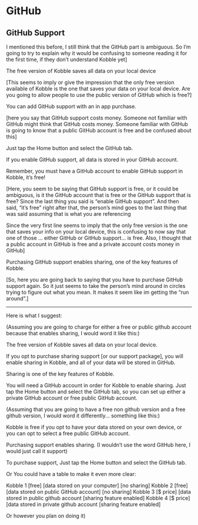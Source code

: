 # GitHub
## GitHub Support

I mentioned this before, I still think that the GitHub part is ambiguous. So I’m going to try to explain why it would be confusing to someone reading it for the first time, if they don’t understand Kobble yet]



The free version of Kobble saves all data on your local device   

[This seems to imply or give the impression that the only free version available of Kobble is the one that saves your data on your local device. Are you going to allow people to use the public version of GitHub which is free?]

You can add GitHub support with an in app purchase. 

[here you say that GitHub support costs money. Someone not familiar with GitHub might think that GitHub costs money. Someone familiar with GitHub is going to know that a public GitHub account is free and be confused about this]

Just tap the Home button and select the GitHub tab.

If you enable GitHub support, all data is stored in your GitHub account.

Remember, you must have a GitHub account to enable GitHub support in Kobble, it’s free! 

[Here, you seem to be saying that GitHub support is free, or it could be ambiguous, is it the GitHub account that is free or the GitHub support that is free? Since the last thing you said is “enable GitHub support”. And then said, “it’s free” right after that, the person’s mind goes to the last thing that was said assuming that is what you are referencing

Since the very first line seems to imply that the only free version is the one that saves your info on your local device, this is confusing to now say that one of those ... either GitHub or GitHub support... is free. Also, I thought that a public account in GitHub is free and a private account costs money in GitHub]

Purchasing GitHub support enables sharing, one of the key features of Kobble. 

[So, here you are going back to saying that you have to purchase GitHub support again. So it just seems to take the person’s mind around in circles trying to figure out what you mean. It makes it seem like im getting the “run around”.]

***

Here is what I suggest:

(Assuming you are going to charge for either a free or public github account because that enables sharing, I would word it like this:)

The free version of Kobble saves all data on your local device. 

If you opt to purchase sharing support [or our support package], you will enable sharing in Kobble, and all of your data will be stored in GitHub.

Sharing is one of the key features of Kobble. 

You will need a GitHub account in order for Kobble to enable sharing. Just tap the Home button and select the GitHub tab, so you can set up either a private GitHub account or free public GitHub account.


(Assuming that you are going to have a free non github version and a free github version, I would word it differently... something like this:)

Kobble is free if you opt to have your data stored on your own device, or you can opt to select a free public GitHub account.

Purchasing support enables sharing. (I wouldn’t use the word GitHub here, I would just call it support)

To purchase support, Just tap the Home button and select the GitHub tab.

Or You could have a table to make it even more clear:

Kobble 1 	[free] [data stored on your computer] [no sharing] 
Kobble 2 [free] [data stored on public GitHub account] [no sharing] 
Kobble 3 [$ price] [data stored in public github account [sharing feature enabled]
Kobble 4 [$ price] [data stored in private github account [sharing feature enabled]

Or however you plan on doing it)


